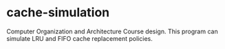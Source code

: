 # cache-simulation
Computer Organization and Architecture Course design. This program can simulate LRU and FIFO cache replacement policies.
